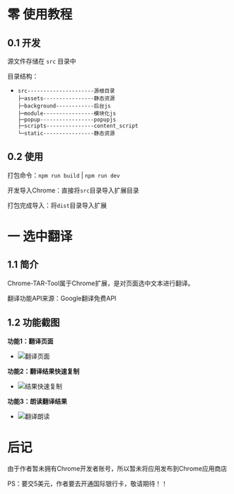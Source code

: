 # 零 使用教程
## 0.1 开发
源文件存储在 `src` 目录中

目录结构：

+ ```
  src---------------------源根目录
  ├─assets----------------静态资源
  ├─background------------后台js
  ├─module----------------模块化js
  ├─popup-----------------popupjs
  ├─scripts---------------content_script
  └─static----------------静态资源
  ```

## 0.2 使用
打包命令：`npm run build` | `npm run dev`

开发导入Chrome：直接将`src`目录导入扩展目录

打包完成导入：将`dist`目录导入扩展

# 一 选中翻译
## 1.1 简介
Chrome-TAR-Tool属于Chrome扩展，是对页面选中文本进行翻译。

翻译功能API来源：Google翻译免费API

## 1.2 功能截图
**功能1：翻译页面**

+ ![翻译页面](README/pic01.png)

**功能2：翻译结果快速复制**

+ ![结果快速复制](README/pic02.png)

**功能3：朗读翻译结果**

+ ![翻译朗读](README/pic03.png)

# 后记
由于作者暂未拥有Chrome开发者账号，所以暂未将应用发布到Chrome应用商店

PS：要交5美元，作者要去开通国际银行卡，敬请期待！！